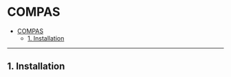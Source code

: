 # COMPAS

-   [COMPAS](#compas)
    -   [1. Installation](#1-installation)

---

## 1. Installation
